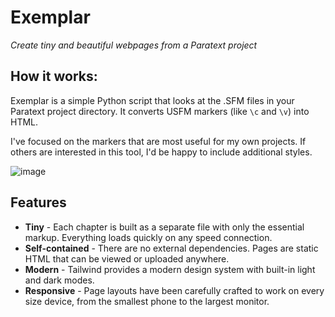 # Exemplar

*Create tiny and beautiful webpages from a Paratext project*

## How it works:

Exemplar is a simple Python script that looks at the .SFM files in your Paratext project directory. It converts USFM markers (like `\c` and `\v`) into HTML.

I've focused on the markers that are most useful for my own projects. If others are interested in this tool, I'd be happy to include additional styles.

![image](https://github.com/user-attachments/assets/0d121762-0a0f-41b0-ad91-e113acc6ed8c)

## Features

- **Tiny** - Each chapter is built as a separate file with only the essential markup. Everything loads quickly on any speed connection.
- **Self-contained** - There are no external dependencies. Pages are static HTML that can be viewed or uploaded anywhere.
- **Modern** - Tailwind provides a modern design system with built-in light and dark modes.
- **Responsive** - Page layouts have been carefully crafted to work on every size device, from the smallest phone to the largest monitor.
